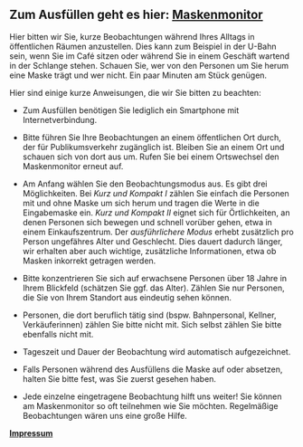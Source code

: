 ## Zum Ausfüllen geht es hier: [Maskenmonitor](https://www.soscisurvey.de/maskenmonitor/)

Hier bitten wir Sie, kurze Beobachtungen während Ihres Alltags in öffentlichen Räumen anzustellen. Dies kann zum Beispiel in der U-Bahn sein, wenn Sie im Café sitzen oder während Sie in einem Geschäft wartend in der Schlange stehen. Schauen Sie, wer von den Personen um Sie herum eine Maske trägt und wer nicht. Ein paar Minuten am Stück genügen.

Hier sind einige kurze Anweisungen, die wir Sie bitten zu beachten:

- Zum Ausfüllen benötigen Sie lediglich ein Smartphone mit Internetverbindung.

- Bitte führen Sie Ihre Beobachtungen an einem öffentlichen Ort durch, der für Publikumsverkehr zugänglich ist. Bleiben Sie an einem Ort und schauen sich von dort aus um. Rufen Sie bei einem Ortswechsel den Maskenmonitor erneut auf.

- Am Anfang wählen Sie den Beobachtungsmodus aus. Es gibt drei Möglichkeiten. Bei _Kurz und Kompakt I_  zählen Sie einfach die Personen mit und ohne Maske um sich herum und tragen die Werte in die Eingabemaske ein. _Kurz und Kompakt II_ eignet sich für Örtlichkeiten, an denen Personen sich bewegen und schnell vorüber gehen, etwa in einem Einkaufszentrum. Der _ausführlichere Modus_ erhebt zusätzlich pro Person ungefähres Alter und Geschlecht. Dies dauert dadurch länger, wir erhalten aber auch wichtige, zusätzliche Informationen, etwa ob Masken inkorrekt getragen werden.

- Bitte konzentrieren Sie sich auf erwachsene Personen über 18 Jahre in Ihrem Blickfeld (schätzen Sie ggf. das Alter). Zählen Sie nur Personen, die Sie von Ihrem Standort aus eindeutig sehen können. 

- Personen, die dort beruflich tätig sind (bspw. Bahnpersonal, Kellner, Verkäuferinnen) zählen Sie bitte nicht mit. Sich selbst zählen Sie bitte ebenfalls nicht mit.

- Tageszeit und Dauer der Beobachtung wird automatisch aufgezeichnet.

- Falls Personen während des Ausfüllens die Maske auf oder absetzen, halten Sie bitte fest, was Sie zuerst gesehen haben.

- Jede einzelne eingetragene Beobachtung hilft uns weiter! Sie können am Maskenmonitor so oft teilnehmen wie Sie möchten. Regelmäßige Beobachtungen wären uns eine große Hilfe.



**[Impressum](https://mweinhardt.github.io/Maskenmonitor/Impressum)**
